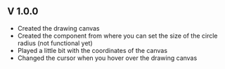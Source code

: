 ## V 1.0.0
* Created the drawing canvas
* Created the component from where you can set the size of the circle radius (not functional yet)
* Played a little bit with the coordinates of the canvas
* Changed the cursor when you hover over the drawing canvas

